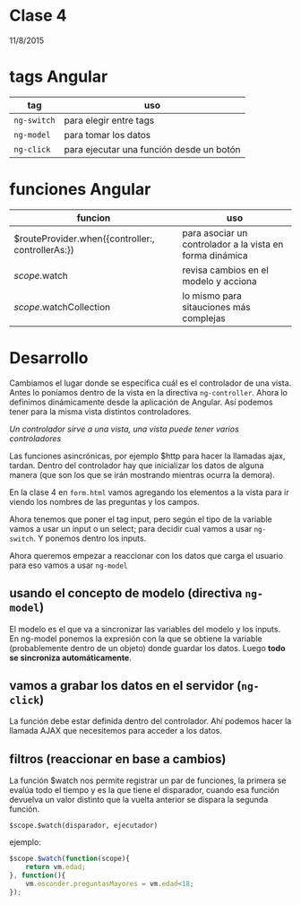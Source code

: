 # Clase 4
11/8/2015

# tags Angular

tag              | uso
-----------------|------------------------------------------
`ng-switch`      | para elegir entre tags
`ng-model`       | para tomar los datos
`ng-click`       | para ejecutar una función desde un botón

# funciones Angular

funcion          |	uso
-----------------|-----
$routeProvider.when({controller:, controllerAs:}) | para asociar un controlador a la vista en forma dinámica
$scope.$watch    | revisa cambios en el modelo y acciona
$scope.$watchCollection     | lo mismo para sitauciones más complejas


# Desarrollo

Cambiamos el lugar donde se especifica cuál es el controlador de una vista. 
Antes lo poníamos dentro de la vista en la directiva `ng-controller`. 
Ahora lo definimos dinámicamente desde la aplicación de Angular. 
Así podemos tener para la misma vista distintos controladores. 

*Un controlador sirve a una vista, una vista puede tener varios controladores*

Las funciones asincrónicas, por ejemplo $http para hacer la llamadas ajax, tardan. 
Dentro del controlador hay que inicializar los datos de alguna manera 
(que son los que se irán mostrando mientras ocurra la demora).

En la clase 4 en `form.html` vamos agregando los elementos a la vista 
para ir viendo los nombres de las preguntas y los campos.

Ahora tenemos que poner el tag input, pero según el tipo de la variable vamos a usar un input o un select;
para decidir cual vamos a usar `ng-switch`. Y ponemos dentro los inputs. 

Ahora queremos empezar a reaccionar con los datos que carga el usuario para eso vamos a usar `ng-model`

## usando el concepto de modelo (directiva `ng-model`)

El modelo es el que va a sincronizar las variables del modelo y los inputs. 
En ng-model ponemos la expresión con la que se obtiene la variable (probablemente dentro de un objeto)
donde guardar los datos. Luego **todo se sincroniza automáticamente**. 

## vamos a grabar los datos en el servidor (`ng-click`)

La función debe estar definida dentro del controlador. 
Ahí podemos hacer la llamada AJAX que necesitemos para acceder a los datos. 

## filtros (reaccionar en base a cambios)

La función $watch nos permite registrar un par de funciones, 
la primera se evalúa todo el tiempo y es la que tiene el disparador, 
cuando esa función devuelva un valor distinto que la vuelta anterior se dispara la segunda función. 

`$scope.$watch(disparador, ejecutador)`

ejemplo:

```js
$scope.$watch(function(scope){
    return vm.edad;
}, function(){
    vm.esconder.preguntasMayores = vm.edad<18;
});
```
